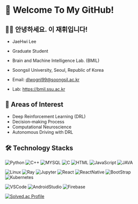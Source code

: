 # 👋 Welcome To My GitHub!

## 🧑‍💻 안녕하세요. 이 재휘입니다!

- JaeHwi Lee
- Graduate Student
- Brain and Machine Intelligence Lab. (BMIL)
- Soongsil University, Seoul, Republic of Korea
  
- Email: dlwognl99@soongsil.ac.kr
- Lab: https://bmil.ssu.ac.kr

## 📝 Areas of Interest
- Deep Reinforcement Learning (DRL)
- Decision-making Process
- Computational Neuroscience
- Autonomous Driving with DRL

## 🛠 Technology Stacks

![Python](https://img.shields.io/badge/Python-3776AB.svg?style=flat&logo=Python&logoColor=white) ![C++](https://img.shields.io/badge/C++-00599C.svg?style=flat&logo=Cplusplus&logoColor=white) ![MYSQL](https://img.shields.io/badge/MYSQL-4479A1.svg?style=flat&logo=mysql&logoColor=white) ![C](https://img.shields.io/badge/C-A8B9CC.svg?style=flat&logo=C&logoColor=white) ![HTML](https://img.shields.io/badge/HTML-%23E34F26.svg?style=flat&logo=html5&logoColor=white) ![JavaScript](https://img.shields.io/badge/JavaScript-F7DF1E.svg?style=flat&logo=javascript&logoColor=black) ![JAVA](https://img.shields.io/badge/JAVA-007396.svg?style=flat&logo=openjdk&logoColor=white)  

![Linux](https://img.shields.io/badge/Linux-FCC624.svg?style=flat&logo=Linux&logoColor=black) ![Ray](https://img.shields.io/badge/Ray-028CF0.svg?style=flat&logo=ray&logoColor=white) ![Jupyter](https://img.shields.io/badge/Jupyter-013243.svg?style=flat&logo=jupyter&logoColor=white) ![React](https://img.shields.io/badge/React-61DAFB.svg?style=flat&logo=react&logoColor=white) ![ReactNative](https://img.shields.io/badge/React%20Native-%2320232a.svg?style=flat&logo=react&logoColor=%2361DAFB) ![BootStrap](https://img.shields.io/badge/BootStrap-7952B3?style=flat&logo=bootstrap&logoColor=white) ![Kubernetes](https://img.shields.io/badge/Kubernetes-326CE5.svg?style=flat&logo=Kubernetes&logoColor=white)

![VSCode](https://img.shields.io/badge/Visual%20Studio%20Code-007ACC.svg?style=flat&logo=visual-studio-code&logoColor=white) ![AndroidStudio](https://img.shields.io/badge/Android%20Studio-3DDC84.svg?style=flat&logo=android-studio&logoColor=white)
![Firebase](https://img.shields.io/badge/Firebase-FFCA28.svg?style=flat&logo=firebase&logoColor=white)

[![Solved.ac Profile](http://mazassumnida.wtf/api/v2/generate_badge?boj=dlwognl99)](https://solved.ac/dlwognl99/)
